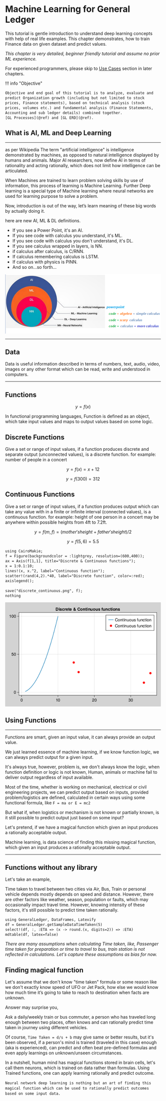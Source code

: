 # Machine Learning for General Ledger

This tutorial is gentle introduction to understand deep learning concepts with help of real life examples.
This chapter demonstrates, how to train Finance data on given dataset and predict values.

_This chapter is very detailed, beginner friendly tutorial and assume no prior ML experience._

For experienced programmers, please skip to [Use Cases](@ref) section in later chapters.

!!! info "Objective"

    Objective and end goal of this tutorial is to analyze, evaluate and predict Organization growth (including but not limited to stock prices, Finance statements), based on technical analysis (stock prices, volumes etc.) and fundamental analysis (Finance Statements, Accounting and sub ledger details) combined together.
    [GL Processes](@ref) and [GL ERD](@ref).

## What is AI, ML and Deep Learning

---

as per Wikipedia
The term "artificial intelligence" is intelligence demonstrated by machines, as opposed to natural intelligence displayed by humans and animals. Major AI researchers, now define AI in terms of rationality and acting rationally, which does not limit how intelligence can be articulated.

When Machines are trained to learn problem solving skills by use of information, this process of learning is Machine Learning. Further Deep learning is a special type of Machine learning where neural networks are used for learning purpose to solve a problem.

Now, introduction is out of the way, let’s learn meaning of these big words by actually doing it.

here are new AI, ML & DL definitions.

- If you see a Power Point, it's an AI.
- If you see code with calculus you understand, it's ML.
- If you see code with calculus you don't understand, it's DL.
- If you see calculus wrapped in layers, is NN.
- if calculus after calculus, is C/RNN.
- If calculus remembering calculus is LSTM.
- If calculus with physics is PINN.
- And so on…so forth…

![AI ML DL](../images/aimldl.png)

---

## Data

Data is useful information described in terms of numbers, text, audio, video, images or any other format which can be read, write and understood in computers.

---

## Functions

```math
    y = f(x)
```

In functional programming languages, Function is defined as an object, which take input values and maps to output values based on some logic.

## Discrete Functions

Give a set or range of input values, if a function produces discrete and separate output (unconnected values), is a discrete function.
for example: number of people in a concert

```math
    y = f(x) = x + 12
```

```math
    y = f(300) = 312
```

## Continuous Functions

Give a set or range of input values, if a function produces output which can take any value with in a finite or infinite interval (connected values), is a continuous function.
for example: height of one person in a concert may be anywhere within possible heights from 4ft to 7.2ft.

```math
    y = f(m, f) = (mother's height + father's height)/2
```

```math
    y = f(5, 6) = 5.5
```

```@eval
using CairoMakie;
f = Figure(backgroundcolor = :lightgrey, resolution=(600,400));
ax = Axis(f[1,1], title="Discrete & Continuous functions");
x = 1:0.1:10;
lines!(x, x.^2, label="Continuous function");
scatter!(rand(4,2).*40, label="Discrete function", color=:red);
axislegend();

save("discrete_continuous.png", f);
nothing
```

![](discrete_continuous.png)

## Using Functions

---

Functions are smart, given an input value, it can always provide an output value.

We just learned essence of machine learning, if we know function logic, we can always predict output for a given input.

It's always true, however, problem is, we don't always know the logic, when function definition or logic is not known, Human, animals or machine fail to deliver output regardless of input available.

Most of the time, whether is working on mechanical, electrical or civil engineering projects, we can predict output based on inputs, provided problem/logistics are defined, calculated in certain ways using some functional formula, like
`F = ma or E = mc2`

But what if, when logistics or mechanism is not known or partially known, is it still possible to predict output just based on some input?

Let's pretend, if we have a magical function which given an input produces a rationally acceptable output.

Machine learning, is data science of finding this missing magical function, which given an input produces a rationally acceptable output.

---

## Functions without any library

Let's take an example,

Time taken to travel between two cities via Air, Bus, Train or personal vehicle depends mostly depends on speed and distance. However, there are other factors like weather, season, population or faults, which may occasionally impact travel time.
However, knowing intensity of these factors, it's still possible to predict time taken rationally.

```@eval
using GeneralLedger, DataFrames, Latexify
df = GeneralLedger.getSampleDataTimeTaken(5)
select!(df, :, :ETA => (x -> round.(x, digits=2)) => :ETA)
mdtable(df, latex=false)
```

_There are many assumptions when calculating Time taken,
like, Passenger time taken for preparation or time to travel to bus, train station is not reflected in calculations.
Let's capture these assumptions as bias for now._

## Finding magical function

Let's assume that we don't know "time taken" formula or some reason like we don't exactly know speed of UFO or Jet Pack, how else we would know how much time it’s going to take to reach to destination when facts are unknown.

Answer may surprise you,

Ask a daily/weekly train or bus commuter, a person who has traveled long enough between two places, often knows and can rationally predict time taken in journey using different vehicles.

Of course, `Time Taken = d/s + b` may give same or better results,
but it's been observed, if a person's mind is trained (traveled in this case) enough (aka is experienced), can predict and often beat pre-defined formulas and even apply learnings on unknown/unseen circumstances.

In a nutshell, human mind has magical functions stored in brain cells, let's call them neurons, which is trained on data rather than formulas. Using Trained functions, one can apply learning rationally and predict outcome.

`Neural network deep learning is nothing but an art of finding this magical function which can be used to rationally predict outcomes based on some input data.`
